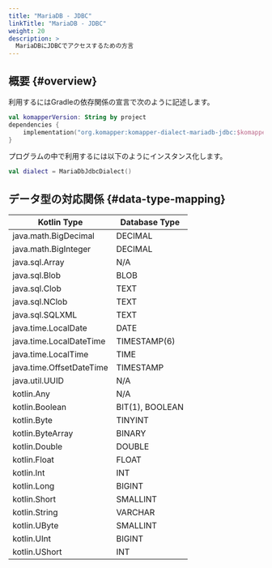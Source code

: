 ```yaml
---
title: "MariaDB - JDBC"
linkTitle: "MariaDB - JDBC"
weight: 20
description: >
  MariaDBにJDBCでアクセスするための方言
---
```


## 概要 {#overview}

利用するにはGradleの依存関係の宣言で次のように記述します。

```kotlin
val komapperVersion: String by project
dependencies {
    implementation("org.komapper:komapper-dialect-mariadb-jdbc:$komapperVersion")
}
```

プログラムの中で利用するには以下のようにインスタンス化します。

```kotlin
val dialect = MariaDbJdbcDialect()
```

## データ型の対応関係 {#data-type-mapping}

| Kotlin Type | Database Type |
|-------------|---------------|
| java.math.BigDecimal | DECIMAL |
| java.math.BigInteger | DECIMAL |
| java.sql.Array | N/A |
| java.sql.Blob | BLOB |
| java.sql.Clob | TEXT |
| java.sql.NClob | TEXT |
| java.sql.SQLXML | TEXT |
| java.time.LocalDate | DATE |
| java.time.LocalDateTime | TIMESTAMP(6) |
| java.time.LocalTime | TIME |
| java.time.OffsetDateTime | TIMESTAMP |
| java.util.UUID | N/A |
| kotlin.Any | N/A |
| kotlin.Boolean | BIT(1), BOOLEAN |
| kotlin.Byte | TINYINT |
| kotlin.ByteArray | BINARY |
| kotlin.Double | DOUBLE |
| kotlin.Float | FLOAT |
| kotlin.Int | INT |
| kotlin.Long | BIGINT |
| kotlin.Short | SMALLINT |
| kotlin.String | VARCHAR |
| kotlin.UByte | SMALLINT |
| kotlin.UInt | BIGINT |
| kotlin.UShort | INT |
